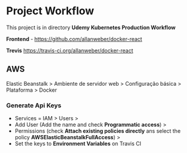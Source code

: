  # Project Workflow

 This project is in directory **Udemy Kubernetes Production Workflow**
 
**Frontend** - https://github.com/allanweber/docker-react

**Trevis** https://travis-ci.org/allanweber/docker-react

## AWS

Elastic Beanstalk > Ambiente de servidor web > Configuração básica >
Plataforma > Docker

### Generate Api Keys
* Services = IAM > Users > 
* Add User (Add the name and check **Programmatic access**) > 
* Permissions (check **Attach existing policies directly** ans select the policy **AWSElasticBeanstalkFullAccess**) > 
* Set the keys to **Environment Variables** on Travis CI

